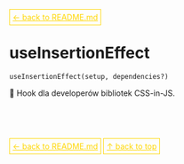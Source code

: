 <a href='../../README.md' id='top' style='border: 1px solid gold; padding: 5px; color: gold'>← back to README.md</a>

# useInsertionEffect

`useInsertionEffect(setup, dependencies?)`

🚫 Hook dla developerów bibliotek CSS-in-JS.

<br/>
<br/>
<br/>

<a href='../../README.md' id='top' style='border: 1px solid gold; padding: 5px; color: gold'>← back to README.md</a>
<a href='#top' style='border: 1px solid gold; padding: 5px; color: gold'>↑ back to top</a>
